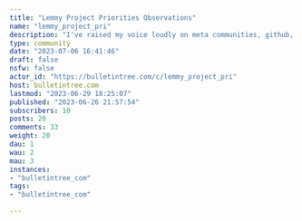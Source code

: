 ```yaml
---
title: "Lemmy Project Priorities Observations" 
name: "lemmy_project_pri"
description: "I've raised my voice loudly on meta communities, github, and created new [!lemmyperformance@lemmy.ml](https://lemmy.ml/c/lemmyperformance)  and [!lemmycode@lemmy.ml](https://lemmy.ml/c/lemmycode)  communities.I feel like the performance problems are being ignored for over 30 days when there are a half-dozen solutions that could be coded in 5 to 10 hours of labor by one person.I've been developing client/server messaging apps professionally since 1984, and I firmly believe that Lemmy is currently suffering from a lack of testing by the developers and lack of concern for data loss. A basic e-mail MTA in 1993 would send a did not deliver message back to message sender, but Lemmy just drops delivery and there is no mention of this in the release notes//introduction on GitHub. I also find that the Lemmy developers do not like to eat their own dog food and actually use Lemmy's communities to discuss the ongoing development and priorities of Lemmy coding. They are not testing the code and sampling the data very much, and I am posting here, using Lemmy code, as part of my personal testing!  I spent over 100 hours in June 2023 testing Lemmy technical problems, especially with performance and lost data delivery.I'll toss it into this **echo chamber**."
type: community
date: "2023-07-06 16:41:46"
draft: false
nsfw: false
actor_id: "https://bulletintree.com/c/lemmy_project_pri"
host: bulletintree.com
lastmod: "2023-06-29 18:25:07"
published: "2023-06-26 21:57:54"
subscribers: 10
posts: 20
comments: 33
weight: 20
dau: 1
wau: 2
mau: 3
instances:
- "bulletintree_com"
tags: 
- "bulletintree_com"

---
```

